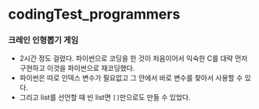 # codingTest_programmers

### 크레인 인형뽑기 게임
- 2시간 정도 걸렸다. 파이썬으로 코딩을 한 것이 처음이어서 익숙한 C를 대략 먼저 구현하고 이것을 파이썬으로 재코딩했다.
- 파이썬은 따로 인덱스 변수가 필요없고 그 안에서 바로 변수를 찾아서 사용할 수 있다.
- 그리고 list를 선언할 때 빈 list면 `[]`만으로도 만들 수 있었다.
